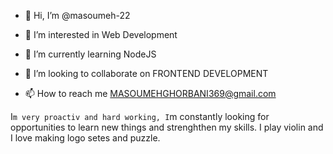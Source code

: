 - 👋 Hi, I’m @masoumeh-22

- 👀 I’m interested in Web Development
- 🌱 I’m currently learning NodeJS
- 💞️ I’m looking to collaborate on FRONTEND DEVELOPMENT
- 📫 How to reach me MASOUMEHGHORBANI369@gmail.com

I`m very proactiv and hard working, I`m constantly looking for opportunities to learn new things and strenghthen my skills.
I play violin and I love making logo setes and puzzle.

